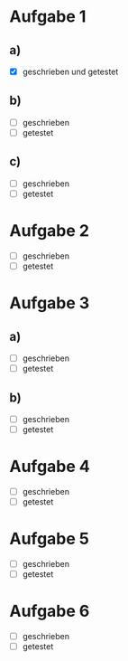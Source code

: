 # Aufgabe 1
## a)
- [x] geschrieben und getestet
## b)
- [ ] geschrieben
- [ ] getestet
## c)
- [ ] geschrieben
- [ ] getestet

# Aufgabe 2

- [ ] geschrieben
- [ ] getestet

# Aufgabe 3
## a)
- [ ] geschrieben
- [ ] getestet
## b)
- [ ] geschrieben
- [ ] getestet

# Aufgabe 4

- [ ] geschrieben
- [ ] getestet

# Aufgabe 5

- [ ] geschrieben
- [ ] getestet

# Aufgabe 6

- [ ] geschrieben
- [ ] getestet
